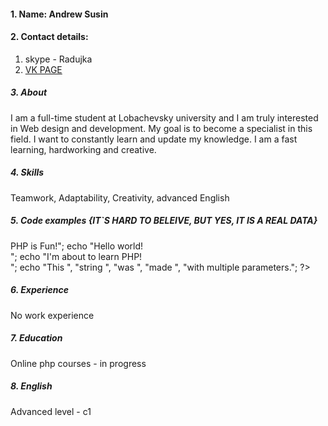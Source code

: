 #### 1. Name:  Andrew Susin
#### 2. Contact details: 
1. skype - Radujka
2.  [VK PAGE](https://vk.com/cornidol)
  ##### 3. About      
 I am a full-time student at Lobachevsky university and I am truly interested in Web design and development. My goal is to become a specialist in this  field. I want to constantly learn and update my knowledge. I am a fast learning, hardworking and creative.
##### 4. Skills
Teamwork,
Adaptability,
Creativity,
advanced English 
##### 5. Code examples {IT`S HARD TO BELEIVE, BUT YES, IT IS A REAL DATA}
<?php
echo "<h2>PHP is Fun!</h2>";
echo "Hello world!<br>";
echo "I'm about to learn PHP!<br>";
echo "This ", "string ", "was ", "made ", "with multiple parameters.";
?>
##### 6. Experience
No work experience
##### 7. Education
 Online php courses - in progress
##### 8. English
Advanced level - c1 
